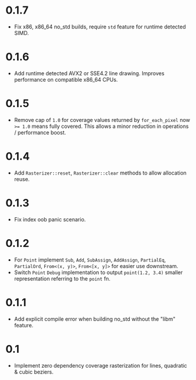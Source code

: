 # 0.1.7
* Fix x86, x86_64 no_std builds, require `std` feature for runtime detected SIMD.

# 0.1.6
* Add runtime detected AVX2 or SSE4.2 line drawing. Improves performance on compatible x86_64 CPUs.

# 0.1.5
* Remove cap of `1.0` for coverage values returned by `for_each_pixel` now `>= 1.0` means fully covered.
  This allows a minor reduction in operations / performance boost.

# 0.1.4
* Add `Rasterizer::reset`, `Rasterizer::clear` methods to allow allocation reuse.

# 0.1.3
* Fix index oob panic scenario.

# 0.1.2
* For `Point` implement `Sub`, `Add`, `SubAssign`, `AddAssign`, `PartialEq`, `PartialOrd`, `From<(x, y)>`,
  `From<[x, y]>` for easier use downstream.
* Switch `Point` `Debug` implementation to output `point(1.2, 3.4)` smaller representation referring to the `point` fn.

# 0.1.1
* Add explicit compile error when building no_std without the "libm" feature.

# 0.1
* Implement zero dependency coverage rasterization for lines, quadratic & cubic beziers.
